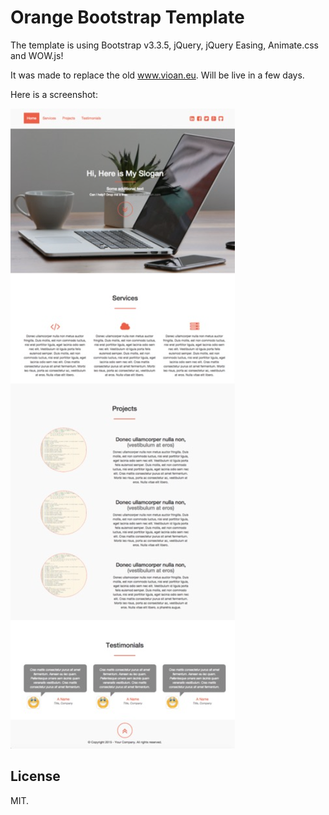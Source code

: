 # Orange Bootstrap Template

The template is using Bootstrap v3.3.5, jQuery, jQuery Easing, Animate.css and WOW.js!

It was made to replace the old www.vioan.eu. Will be live in a few days.

Here is a screenshot:

![Screenshot](screenshot.png)

## License

MIT.
